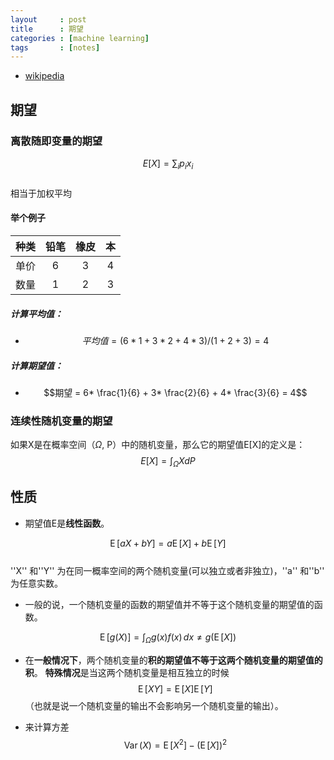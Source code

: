 ```yaml
---
layout     : post
title      : 期望
categories : [machine learning]
tags       : [notes]
---
```


- [wikipedia](https://zh.wikipedia.org/wiki/%E6%9C%9F%E6%9C%9B%E5%80%BC)

## 期望

### 离散随即变量的期望

$$E[X] = \sum_{i}p_{i}x_{i}$$<br>
相当于加权平均

#### 举个例子

种类|铅笔|橡皮|本
:--:|:-:|:-:|:-:
单价|6|3|4
数量|1|2|3

##### 计算平均值：
- $$平均值 = (6*1+3*2+4*3)/(1+2+3) = 4$$

##### 计算期望值：
- $$期望 = 6* \frac{1}{6} + 3* \frac{2}{6} + 4* \frac{3}{6} = 4$$

### 连续性随机变量的期望
如果X是在概率空间（$\Omega$, P）中的随机变量，那么它的期望值E[X]的定义是：
$$E[X] = \int_{\Omega}XdP$$

## 性质

* 期望值E是**线性函数**。

$$\operatorname{E}[aX+bY]=a\operatorname{E}[X]+b\operatorname{E}[Y]$$<br>
 ''X'' 和''Y'' 为在同一概率空间的两个随机变量(可以独立或者非独立)，''a'' 和''b'' 为任意实数。

* 一般的说，一个随机变量的函数的期望值并不等于这个随机变量的期望值的函数。

$$\operatorname{E}[g(X)] = \int_{\Omega} g(x) f(x)\, dx \neq g(\operatorname{E}[X])$$

* 在**一般情况下**，两个随机变量的**积的期望值不等于这两个随机变量的期望值的积**。
**特殊情况**是当这两个随机变量是相互独立的时候$$\operatorname{E}[XY]=\operatorname{E}[X] \operatorname{E}[Y]$$（也就是说一个随机变量的输出不会影响另一个随机变量的输出）。

* 来计算方差
$$\operatorname{Var}(X)=  \operatorname{E}[X^2] - (\operatorname{E}[X])^2$$
